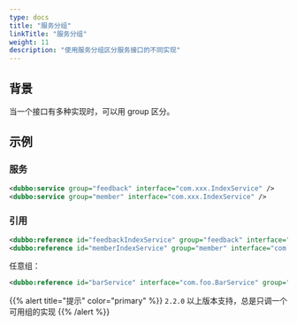 ```yaml
---
type: docs
title: "服务分组"
linkTitle: "服务分组"
weight: 11
description: "使用服务分组区分服务接口的不同实现"
---
```


## 背景
当一个接口有多种实现时，可以用 group 区分。

## 示例

### 服务

```xml
<dubbo:service group="feedback" interface="com.xxx.IndexService" />
<dubbo:service group="member" interface="com.xxx.IndexService" />
```

### 引用

```xml
<dubbo:reference id="feedbackIndexService" group="feedback" interface="com.xxx.IndexService" />
<dubbo:reference id="memberIndexService" group="member" interface="com.xxx.IndexService" />
```

任意组：

```xml
<dubbo:reference id="barService" interface="com.foo.BarService" group="*" />
```

{{% alert title="提示" color="primary" %}}
`2.2.0` 以上版本支持，总是只调一个可用组的实现
{{% /alert %}}
